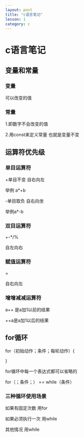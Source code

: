 ```yaml
---
layout: post
title: "c语言笔记"
lesson: 1
category: c
---
```


# c语言笔记

## 变量和常量

### 变量

可以改变的值

### 常量

1.即数字不会改变的值

2.用const来定义常量  也就是变量不变



## 运算符优先级

### 单目运算符

+单目不变 自右向左

举例 a*+b

-单目取负 自右向坐

举例a*-b

### 双目运算符

+-*/%

自左向右

### 赋值运算符

=

自右向左

### 增增减减运算符

a++ 是a加1以前的结果

++a是a加1以后的结果

## for循环 

for（初始动作；条件；每轮动作）{

}

for循环中每一个表达式都可以省略的

for（；条件；） == while（条件）

### 三种循环使用场景

如果有固定次数 用for

如果必须执行一次 用while

其他情况 用while
